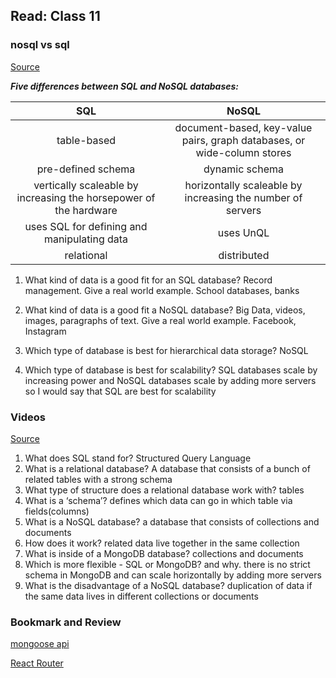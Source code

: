 ## Read: Class 11

### nosql vs sql

[Source](https://www.thegeekstuff.com/2014/01/sql-vs-nosql-db/?utm_source=tuicool)

***Five differences between SQL and NoSQL databases:***

|SQL	 |NoSQL    |
| :---:  | :---:   |
table-based| 	   document-based, key-value pairs, graph databases, or wide-column stores  |
| 	    pre-defined schema |  dynamic schema        |
| 	    vertically scaleable by increasing the horsepower of the hardware|        horizontally scaleable by increasing the number of servers |
| 	   uses SQL for defining and manipulating data  |  uses UnQL      |
|   relational     |   distributed      |

1. What kind of data is a good fit for an SQL database? Record management. Give a real world example. School databases, banks

2. What kind of data is a good fit a NoSQL database? Big Data, videos, images, paragraphs of text. Give a real world example. Facebook, Instagram

3. Which type of database is best for hierarchical data storage? NoSQL

4. Which type of database is best for scalability? SQL databases scale by increasing power and NoSQL databases scale by adding more servers so I would say that SQL are best for scalability

### Videos

[Source](https://www.youtube.com/watch?v=ZS_kXvOeQ5Y)

1. What does SQL stand for? Structured Query Language
2. What is a relational database? A database that consists of a bunch of related tables with a strong schema
3. What type of structure does a relational database work with? tables
4. What is a ‘schema’? defines which data can go in which table via fields(columns)
5. What is a NoSQL database? a database that consists of collections and documents
6. How does it work? related data live together in the same collection
7. What is inside of a MongoDB database? collections and documents
8. Which is more flexible - SQL or MongoDB? and why. there is no strict schema in MongoDB and can scale horizontally by adding more servers
9. What is the disadvantage of a NoSQL database? duplication of data if the same data lives in different collections or documents


### Bookmark and Review

[mongoose api](https://mongoosejs.com/docs/api/model.html#Model())

[React Router](https://reactrouter.com/en/6.11.2/web/api/BrowserRouter)